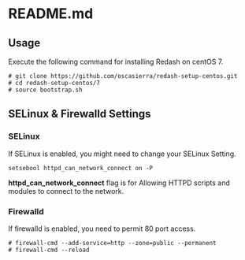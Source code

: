 # README.md

## Usage

Execute the following command for installing Redash on centOS 7.

    # git clone https://github.com/oscasierra/redash-setup-centos.git
    # cd redash-setup-centos/7
    # source bootstrap.sh

## SELinux & Firewalld Settings

### SELinux

If SELinux is enabled, you might need to change your SELinux Setting.

    setsebool httpd_can_network_connect on -P

**httpd_can_network_connect** flag is for Allowing HTTPD scripts and modules to connect to the network.

### Firewalld

If firewalld is enabled, you need to permit 80 port access.

    # firewall-cmd --add-service=http --zone=public --permanent
    # firewall-cmd --reload

